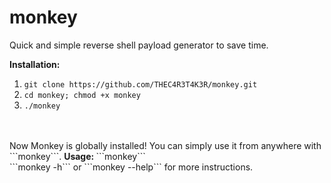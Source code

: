 # monkey
Quick and simple reverse shell payload generator to save time.

<b>Installation:</b><br />
  1. ```git clone https://github.com/THEC4R3T4K3R/monkey.git```<br />
  2. ```cd monkey; chmod +x monkey```<br />
  3. ```./monkey```<br /><br />
  <br />
  Now Monkey is globally installed! You can simply use it from anywhere with ```monkey```.  
<b>Usage: </b>
  ```monkey``` <br />
  ```monkey -h``` or ```monkey --help``` for more instructions.
